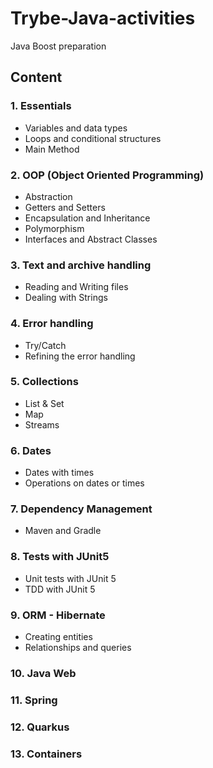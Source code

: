 # Trybe-Java-activities
Java Boost preparation

## Content

### 1. Essentials
- Variables and data types
- Loops and conditional structures
- Main Method

### 2. OOP (Object Oriented Programming)
- Abstraction
- Getters and Setters
- Encapsulation and Inheritance
- Polymorphism
- Interfaces and Abstract Classes

### 3. Text and archive handling
- Reading and Writing files
- Dealing with Strings

### 4. Error handling
- Try/Catch
- Refining the error handling

### 5. Collections
- List & Set
- Map
- Streams

### 6. Dates
- Dates with times
- Operations on dates or times

### 7. Dependency Management
- Maven and Gradle

### 8. Tests with JUnit5
- Unit tests with JUnit 5
- TDD with JUnit 5

### 9. ORM - Hibernate
- Creating entities
- Relationships and queries

### 10. Java Web

### 11. Spring

### 12. Quarkus

### 13. Containers
